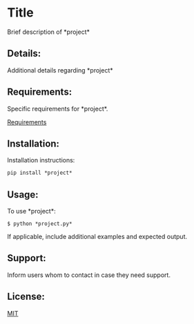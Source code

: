 # Title

Brief description of \*project\* 

## Details:

Additional details regarding \*project\* 

## Requirements:

Specific requirements for \*project\*. 

[Requirements](./requirements.txt)

## Installation:

Installation instructions:
```cmd
pip install *project* 
```

## Usage:

To use \*project\*:

```
$ python *project.py*
```

If applicable, include additional examples and expected output.

## Support:

Inform users whom to contact in case they need support.

## License:
[MIT](./LICENSE)
